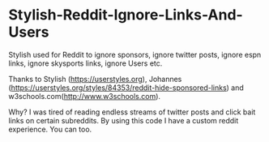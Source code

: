 # Stylish-Reddit-Ignore-Links-And-Users

Stylish used for Reddit to ignore sponsors, ignore twitter posts, ignore espn links, ignore skysports links, ignore Users etc.

Thanks to Stylish (https://userstyles.org), Johannes (https://userstyles.org/styles/84353/reddit-hide-sponsored-links) and w3schools.com(http://www.w3schools.com).

Why? 
I was tired of reading endless streams of twitter posts and click bait links on certain subreddits. By using this code I have a custom reddit experience. You can too.


